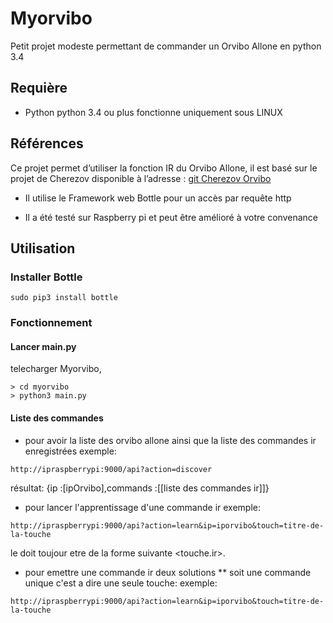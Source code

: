 # Myorvibo
Petit projet modeste permettant de commander un Orvibo Allone en python 3.4

## Requière
* Python python 3.4 ou plus fonctionne uniquement sous LINUX 

## Références
Ce projet permet d’utiliser la fonction IR du Orvibo Allone, il est basé sur le projet de Cherezov disponible à l’adresse : [git  Cherezov Orvibo](https://github.com/cherezov/orvibo) 

* Il utilise le Framework web Bottle pour un accès par requête http

* Il a été testé sur Raspberry pi et peut être amélioré à votre convenance 

## Utilisation

### Installer Bottle
``` shell
sudo pip3 install bottle
```
### Fonctionnement

#### Lancer main.py
telecharger Myorvibo,
``` shell
> cd myorvibo
> python3 main.py
```
#### Liste des commandes

* pour avoir la liste des orvibo allone ainsi que la liste des commandes ir enregistrées
exemple:
```http
http://ipraspberrypi:9000/api?action=discover
```
résultat: {ip :[ipOrvibo],commands :[[liste des commandes ir]]}

* pour lancer l'apprentissage d'une commande ir
exemple:

```http
http://ipraspberrypi:9000/api?action=learn&ip=iporvibo&touch=titre-de-la-touche
```
le <titre-de-la-touche> doit toujour etre de la forme suivante <touche.ir>.

* pour emettre une commande ir deux solutions
** soit une commande unique c'est a dire une seule touche:
exemple:
```http
http://ipraspberrypi:9000/api?action=learn&ip=iporvibo&touch=titre-de-la-touche
```

